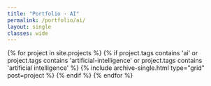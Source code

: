 ```yaml
---
title: "Portfolio · AI"
permalink: /portfolio/ai/
layout: single
classes: wide
---
```


<div class="entries-grid">
  {% for project in site.projects %}
    {% if project.tags contains 'ai' or project.tags contains 'artificial-intelligence' or project.tags contains 'artificial intelligence' %}
      {% include archive-single.html type="grid" post=project %}
    {% endif %}
  {% endfor %}
</div>
